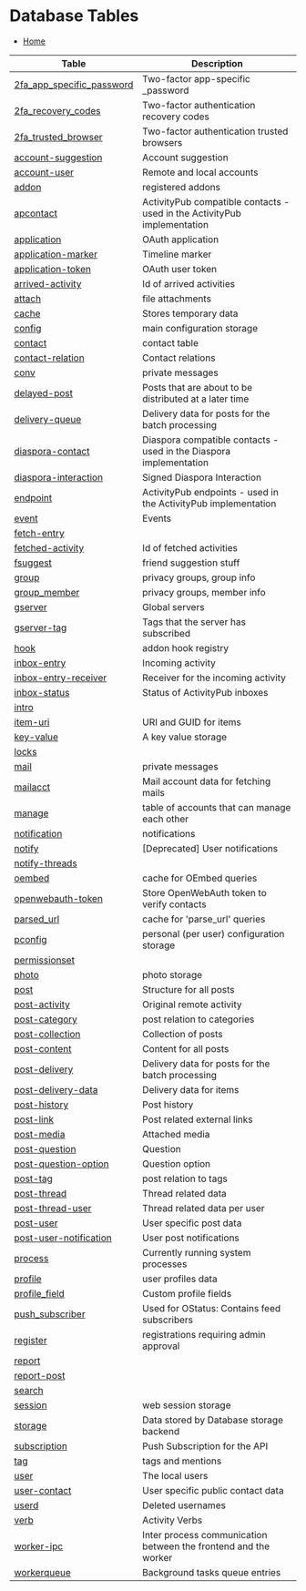 Database Tables
===============

* [Home](help)

| Table | Description |
|-------|-------------|
| [2fa_app_specific_password](help/database/db_2fa_app_specific_password) | Two-factor app-specific _password |
| [2fa_recovery_codes](help/database/db_2fa_recovery_codes) | Two-factor authentication recovery codes |
| [2fa_trusted_browser](help/database/db_2fa_trusted_browser) | Two-factor authentication trusted browsers |
| [account-suggestion](help/database/db_account-suggestion) | Account suggestion |
| [account-user](help/database/db_account-user) | Remote and local accounts |
| [addon](help/database/db_addon) | registered addons |
| [apcontact](help/database/db_apcontact) | ActivityPub compatible contacts - used in the ActivityPub implementation |
| [application](help/database/db_application) | OAuth application |
| [application-marker](help/database/db_application-marker) | Timeline marker |
| [application-token](help/database/db_application-token) | OAuth user token |
| [arrived-activity](help/database/db_arrived-activity) | Id of arrived activities |
| [attach](help/database/db_attach) | file attachments |
| [cache](help/database/db_cache) | Stores temporary data |
| [config](help/database/db_config) | main configuration storage |
| [contact](help/database/db_contact) | contact table |
| [contact-relation](help/database/db_contact-relation) | Contact relations |
| [conv](help/database/db_conv) | private messages |
| [delayed-post](help/database/db_delayed-post) | Posts that are about to be distributed at a later time |
| [delivery-queue](help/database/db_delivery-queue) | Delivery data for posts for the batch processing |
| [diaspora-contact](help/database/db_diaspora-contact) | Diaspora compatible contacts - used in the Diaspora implementation |
| [diaspora-interaction](help/database/db_diaspora-interaction) | Signed Diaspora Interaction |
| [endpoint](help/database/db_endpoint) | ActivityPub endpoints - used in the ActivityPub implementation |
| [event](help/database/db_event) | Events |
| [fetch-entry](help/database/db_fetch-entry) |  |
| [fetched-activity](help/database/db_fetched-activity) | Id of fetched activities |
| [fsuggest](help/database/db_fsuggest) | friend suggestion stuff |
| [group](help/database/db_group) | privacy groups, group info |
| [group_member](help/database/db_group_member) | privacy groups, member info |
| [gserver](help/database/db_gserver) | Global servers |
| [gserver-tag](help/database/db_gserver-tag) | Tags that the server has subscribed |
| [hook](help/database/db_hook) | addon hook registry |
| [inbox-entry](help/database/db_inbox-entry) | Incoming activity |
| [inbox-entry-receiver](help/database/db_inbox-entry-receiver) | Receiver for the incoming activity |
| [inbox-status](help/database/db_inbox-status) | Status of ActivityPub inboxes |
| [intro](help/database/db_intro) |  |
| [item-uri](help/database/db_item-uri) | URI and GUID for items |
| [key-value](help/database/db_key-value) | A key value storage |
| [locks](help/database/db_locks) |  |
| [mail](help/database/db_mail) | private messages |
| [mailacct](help/database/db_mailacct) | Mail account data for fetching mails |
| [manage](help/database/db_manage) | table of accounts that can manage each other |
| [notification](help/database/db_notification) | notifications |
| [notify](help/database/db_notify) | [Deprecated] User notifications |
| [notify-threads](help/database/db_notify-threads) |  |
| [oembed](help/database/db_oembed) | cache for OEmbed queries |
| [openwebauth-token](help/database/db_openwebauth-token) | Store OpenWebAuth token to verify contacts |
| [parsed_url](help/database/db_parsed_url) | cache for 'parse_url' queries |
| [pconfig](help/database/db_pconfig) | personal (per user) configuration storage |
| [permissionset](help/database/db_permissionset) |  |
| [photo](help/database/db_photo) | photo storage |
| [post](help/database/db_post) | Structure for all posts |
| [post-activity](help/database/db_post-activity) | Original remote activity |
| [post-category](help/database/db_post-category) | post relation to categories |
| [post-collection](help/database/db_post-collection) | Collection of posts |
| [post-content](help/database/db_post-content) | Content for all posts |
| [post-delivery](help/database/db_post-delivery) | Delivery data for posts for the batch processing |
| [post-delivery-data](help/database/db_post-delivery-data) | Delivery data for items |
| [post-history](help/database/db_post-history) | Post history |
| [post-link](help/database/db_post-link) | Post related external links |
| [post-media](help/database/db_post-media) | Attached media |
| [post-question](help/database/db_post-question) | Question |
| [post-question-option](help/database/db_post-question-option) | Question option |
| [post-tag](help/database/db_post-tag) | post relation to tags |
| [post-thread](help/database/db_post-thread) | Thread related data |
| [post-thread-user](help/database/db_post-thread-user) | Thread related data per user |
| [post-user](help/database/db_post-user) | User specific post data |
| [post-user-notification](help/database/db_post-user-notification) | User post notifications |
| [process](help/database/db_process) | Currently running system processes |
| [profile](help/database/db_profile) | user profiles data |
| [profile_field](help/database/db_profile_field) | Custom profile fields |
| [push_subscriber](help/database/db_push_subscriber) | Used for OStatus: Contains feed subscribers |
| [register](help/database/db_register) | registrations requiring admin approval |
| [report](help/database/db_report) |  |
| [report-post](help/database/db_report-post) |  |
| [search](help/database/db_search) |  |
| [session](help/database/db_session) | web session storage |
| [storage](help/database/db_storage) | Data stored by Database storage backend |
| [subscription](help/database/db_subscription) | Push Subscription for the API |
| [tag](help/database/db_tag) | tags and mentions |
| [user](help/database/db_user) | The local users |
| [user-contact](help/database/db_user-contact) | User specific public contact data |
| [userd](help/database/db_userd) | Deleted usernames |
| [verb](help/database/db_verb) | Activity Verbs |
| [worker-ipc](help/database/db_worker-ipc) | Inter process communication between the frontend and the worker |
| [workerqueue](help/database/db_workerqueue) | Background tasks queue entries |
